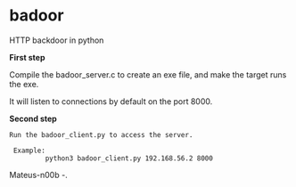 # badoor
HTTP backdoor in python

**First step**

  Compile the badoor_server.c to create an exe file, and make the target runs the exe. 
  
  It will listen to connections by default on the port 8000.
  
 **Second step**
  
    Run the badoor_client.py to access the server. 
     
     Example:
             python3 badoor_client.py 192.168.56.2 8000 
      
 Mateus-n00b *-*.
